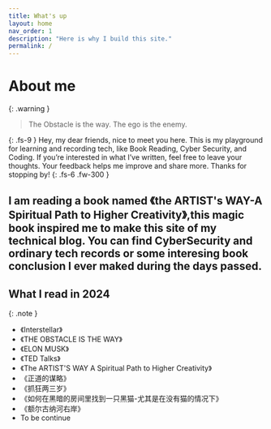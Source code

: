 ```yaml
---
title: What's up
layout: home
nav_order: 1
description: "Here is why I build this site."
permalink: /
---
```


# About me
{: .warning }
> The Obstacle is the way.
> The ego is the enemy.

{: .fs-9 }
Hey, my dear friends, nice to meet you here. This is my playground for learning and recording tech, like Book Reading, Cyber Security, and Coding. If you’re interested in what I’ve written, feel free to leave your thoughts. Your feedback helps me improve and share more. Thanks for stopping by!
{: .fs-6 .fw-300 }

I am reading a book named 《the ARTIST's WAY-A Spiritual Path to Higher Creativity》,this magic book inspired me to make this site of my technical blog. You can find CyberSecurity and ordinary tech records or some interesing book conclusion I ever maked during the days passed.
---

## What I read in 2024


{: .note }
- 《Interstellar》
- 《THE OBSTACLE IS THE WAY》
- 《ELON MUSK》
- 《TED Talks》
- 《The ARTIST'S WAY A Spiritual Path to Higher Creativity》
- 《正道的谋略》
- 《抓狂两三岁》
- 《如何在黑暗的房间里找到一只黑猫-尤其是在没有猫的情况下》
- 《额尔古纳河右岸》
- To be continue
